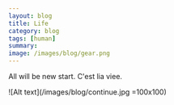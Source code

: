 ```yaml
---
layout: blog
title: Life
category: blog
tags: [human]  
summary: 
image: /images/blog/gear.png
---
```



All will be new start. C'est lia viee.

![Alt text](/images/blog/continue.jpg =100x100)